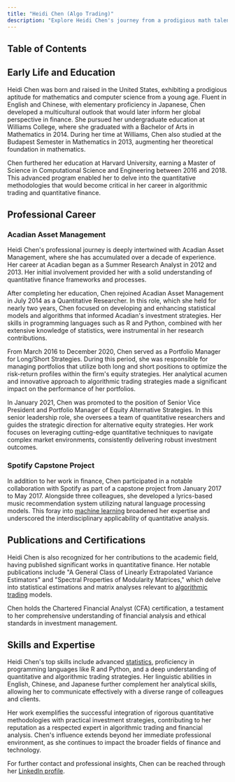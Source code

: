```yaml
---
title: "Heidi Chen (Algo Trading)"
description: "Explore Heidi Chen's journey from a prodigious math talent to a leading figure in algorithmic trading with successful stints at Acadian Asset Management and beyond."
---
```




## Table of Contents

## Early Life and Education

Heidi Chen was born and raised in the United States, exhibiting a prodigious aptitude for mathematics and computer science from a young age. Fluent in English and Chinese, with elementary proficiency in Japanese, Chen developed a multicultural outlook that would later inform her global perspective in finance. She pursued her undergraduate education at Williams College, where she graduated with a Bachelor of Arts in Mathematics in 2014. During her time at Williams, Chen also studied at the Budapest Semester in Mathematics in 2013, augmenting her theoretical foundation in mathematics.

Chen furthered her education at Harvard University, earning a Master of Science in Computational Science and Engineering between 2016 and 2018. This advanced program enabled her to delve into the quantitative methodologies that would become critical in her career in algorithmic trading and quantitative finance.

## Professional Career

### Acadian Asset Management

Heidi Chen's professional journey is deeply intertwined with Acadian Asset Management, where she has accumulated over a decade of experience. Her career at Acadian began as a Summer Research Analyst in 2012 and 2013. Her initial involvement provided her with a solid understanding of quantitative finance frameworks and processes.

After completing her education, Chen rejoined Acadian Asset Management in July 2014 as a Quantitative Researcher. In this role, which she held for nearly two years, Chen focused on developing and enhancing statistical models and algorithms that informed Acadian's investment strategies. Her skills in programming languages such as R and Python, combined with her extensive knowledge of statistics, were instrumental in her research contributions.

From March 2016 to December 2020, Chen served as a Portfolio Manager for Long/Short Strategies. During this period, she was responsible for managing portfolios that utilize both long and short positions to optimize the risk-return profiles within the firm's equity strategies. Her analytical acumen and innovative approach to algorithmic trading strategies made a significant impact on the performance of her portfolios.

In January 2021, Chen was promoted to the position of Senior Vice President and Portfolio Manager of Equity Alternative Strategies. In this senior leadership role, she oversees a team of quantitative researchers and guides the strategic direction for alternative equity strategies. Her work focuses on leveraging cutting-edge quantitative techniques to navigate complex market environments, consistently delivering robust investment outcomes.

### Spotify Capstone Project

In addition to her work in finance, Chen participated in a notable collaboration with Spotify as part of a capstone project from January 2017 to May 2017. Alongside three colleagues, she developed a lyrics-based music recommendation system utilizing natural language processing models. This foray into [machine learning](/wiki/machine-learning) broadened her expertise and underscored the interdisciplinary applicability of quantitative analysis.

## Publications and Certifications

Heidi Chen is also recognized for her contributions to the academic field, having published significant works in quantitative finance. Her notable publications include "A General Class of Linearly Extrapolated Variance Estimators" and "Spectral Properties of Modularity Matrices," which delve into statistical estimations and matrix analyses relevant to [algorithmic trading](/wiki/algorithmic-trading) models.

Chen holds the Chartered Financial Analyst (CFA) certification, a testament to her comprehensive understanding of financial analysis and ethical standards in investment management.

## Skills and Expertise

Heidi Chen's top skills include advanced [statistics](/wiki/bayesian-statistics), proficiency in programming languages like R and Python, and a deep understanding of quantitative and algorithmic trading strategies. Her linguistic abilities in English, Chinese, and Japanese further complement her analytical skills, allowing her to communicate effectively with a diverse range of colleagues and clients.

Her work exemplifies the successful integration of rigorous quantitative methodologies with practical investment strategies, contributing to her reputation as a respected expert in algorithmic trading and financial analysis. Chen's influence extends beyond her immediate professional environment, as she continues to impact the broader fields of finance and technology. 

For further contact and professional insights, Chen can be reached through her [LinkedIn profile](www.linkedin.com/in/heidichen0).